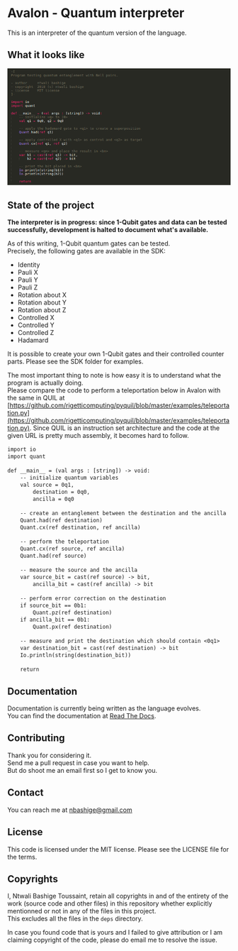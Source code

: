 # Avalon - Quantum interpreter

This is an interpreter of the quantum version of the language. 

## What it looks like

![Avalon sample program in my editor](images/entanglement.avl.png "Avalon program in Sublime Text")

## State of the project

**The interpreter is in progress: since 1-Qubit gates and data can be tested successfully, development is halted to document what's available.**

As of this writing, 1-Qubit quantum gates can be tested.  
Precisely, the following gates are available in the SDK:

- Identity
- Pauli X
- Pauli Y
- Pauli Z
- Rotation about X
- Rotation about Y
- Rotation about Z
- Controlled X
- Controlled Y
- Controlled Z
- Hadamard

It is possible to create your own 1-Qubit gates and their controlled counter parts. Please see the SDK folder for examples.  

The most important thing to note is how easy it is to understand what the program is actually doing.  
Please compare the code to perform a teleportation below in Avalon with the same in QUIL at [https://github.com/rigetticomputing/pyquil/blob/master/examples/teleportation.py](https://github.com/rigetticomputing/pyquil/blob/master/examples/teleportation.py).
Since QUIL is an instruction set architecture and the code at the given URL is pretty much assembly, it becomes hard to follow.

```
import io
import quant

def __main__ = (val args : [string]) -> void:
    -- initialize quantum variables
    val source = 0q1,
        destination = 0q0,
        ancilla = 0q0

    -- create an entanglement between the destination and the ancilla
    Quant.had(ref destination)
    Quant.cx(ref destination, ref ancilla)

    -- perform the teleportation
    Quant.cx(ref source, ref ancilla)
    Quant.had(ref source)

    -- measure the source and the ancilla
    var source_bit = cast(ref source) -> bit,
        ancilla_bit = cast(ref ancilla) -> bit

    -- perform error correction on the destination
    if source_bit == 0b1:
        Quant.pz(ref destination)
    if ancilla_bit == 0b1:
        Quant.px(ref destination)

    -- measure and print the destination which should contain <0q1>
    var destination_bit = cast(ref destination) -> bit
    Io.println(string(destination_bit))

    return
```

## Documentation

Documentation is currently being written as the language evolves.  
You can find the documentation at [Read The Docs](https://avalon-lang.readthedocs.io/en/latest).

## Contributing

Thank you for considering it.  
Send me a pull request in case you want to help.  
But do shoot me an email first so I get to know you.

## Contact

You can reach me at <a href="mailto:nbashige@gmail.com">nbashige@gmail.com</a>

## License

This code is licensed under the MIT license. Please see the LICENSE file for the terms.

## Copyrights

I, Ntwali Bashige Toussaint, retain all copyrights in and of the entirety of the work (source code and other files) in this repository whether explicitly mentionned or not in any of the files in this project.  
This excludes all the files in the `deps` directory.

In case you found code that is yours and I failed to give attribution or I am claiming copyright of the code, please do email me to resolve the issue.

